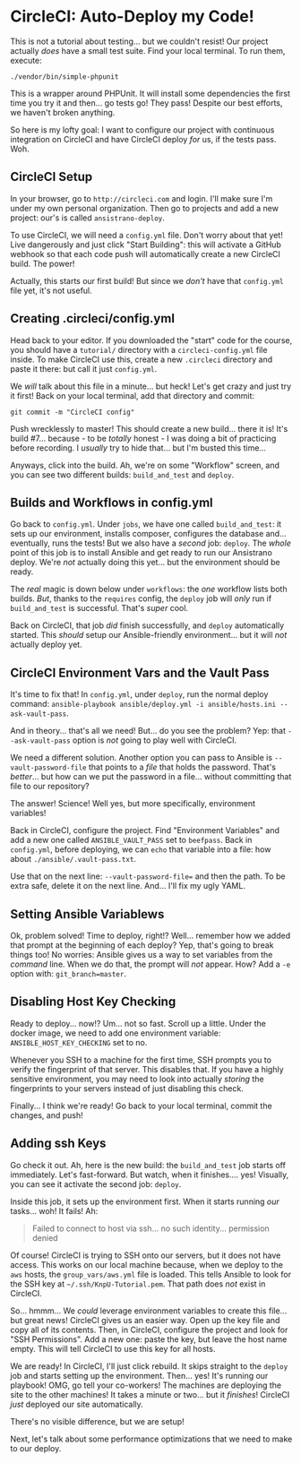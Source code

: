 # CircleCI: Auto-Deploy my Code!

This is not a tutorial about testing... but we couldn't resist! Our project actually
*does* have a small test suite. Find your local terminal. To run them, execute:

```terminal
./vendor/bin/simple-phpunit
```

This is a wrapper around PHPUnit. It will install some dependencies the first time
you try it and then... go tests go! They pass! Despite our best efforts, we haven't
broken anything.

So here is my lofty goal: I want to configure our project with continuous integration
on CircleCI and have CircleCI deploy *for* us, if the tests pass. Woh.

## CircleCI Setup

In your browser, go to ``http://circleci.com`` and login. I'll make sure I'm under
my own personal organization. Then go to projects and add a new project: our's is
called `ansistrano-deploy`.

To use CircleCI, we will need a `config.yml` file. Don't worry about that yet! Live
dangerously and just click "Start Building": this will activate a GitHub webhook
so that each code push will automatically create a new CircleCI build. The power!

Actually, this starts our first build! But since we *don't* have that `config.yml`
file yet, it's not useful.

## Creating .circleci/config.yml

Head back to your editor. If you downloaded the "start" code for the course, you
should have a `tutorial/` directory with a `circleci-config.yml` file inside. To
make CircleCI use this, create a new `.circleci` directory and paste it there:
but call it just `config.yml`.

We *will* talk about this file in a minute... but heck! Let's get crazy and just
try it first! Back on your local terminal, add that directory and commit:

```terminal-silent
git commit -m "CircleCI config"
```

Push wrecklessly to master! This should create a new build... there it is! It's
build #7... because - to be *totally* honest - I was doing a bit of practicing before
recording. I *usually* try to hide that... but I'm busted this time...

Anyways, click into the build. Ah, we're on some "Workflow" screen, and you can see
two different builds: `build_and_test` and `deploy`.

## Builds and Workflows in config.yml

Go back to `config.yml`. Under `jobs`, we have one called `build_and_test`: it sets
up our environment, installs composer, configures the database and... eventually,
runs the tests! But we also have a *second* job: `deploy`. The *whole* point of
this job is to install Ansible and get ready to run our Ansistrano deploy. We're
*not* actually doing this yet... but the environment should be ready.

The *real* magic is down below under `workflows`: the *one* workflow lists both
builds. *But*, thanks to the `requires` config, the `deploy` job will *only* run
if `build_and_test` is successful. That's *super* cool.

Back on CircleCI, that job *did* finish successfully, and `deploy` automatically
started. This *should* setup our Ansible-friendly environment... but it will *not*
actually deploy yet.

## CircleCI Environment Vars and the Vault Pass

It's time to fix that! In `config.yml`, under `deploy`, run the normal deploy command:
`ansible-playbook ansible/deploy.yml -i ansible/hosts.ini --ask-vault-pass`.

And in theory... that's all we need! But... do you see the problem? Yep: that `--ask-vault-pass`
option is *not* going to play well with CircleCI.

We need a different solution. Another option you can pass to Ansible is
`--vault-password-file` that points to a *file* that holds the password. That's
*better*... but how can we put the password in a file... without committing that
file to our repository?

The answer! Science! Well yes, but more specifically, environment variables!

Back in CircleCI, configure the project. Find "Environment Variables" and add a
new one called `ANSIBLE_VAULT_PASS` set to `beefpass`. Back in `config.yml`, before
deploying, we can `echo` that variable into a file: how about `./ansible/.vault-pass.txt`.

Use that on the next line: `--vault-password-file=` and then the path. To be extra
safe, delete it on the next line. And... I'll fix my ugly YAML.

## Setting Ansible Variablews

Ok, problem solved! Time to deploy, right!? Well... remember how we added that
prompt at the beginning of each deploy? Yep, that's going to break things too!
No worries: Ansible gives us a way to set variables from the *command* line. When
we do that, the prompt will *not* appear. How? Add a `-e` option with: `git_branch=master`.

## Disabling Host Key Checking

Ready to deploy... now!? Um... not so fast. Scroll up a little. Under the docker
image, we need to add one environment variable: `ANSIBLE_HOST_KEY_CHECKING` set to
no.

Whenever you SSH to a machine for the first time, SSH prompts you to verify the fingerprint
of that server. This disables that. If you have a highly sensitive environment,
you may need to look into actually *storing* the fingerprints to your servers instead
of just disabling this check.

Finally... I think we're ready! Go back to your local terminal, commit the changes,
and push!

## Adding ssh Keys

Go check it out. Ah, here is the new build: the `build_and_test` job starts off
immediately. Let's fast-forward. But watch, when it finishes.... yes! Visually,
you can see it activate the second job: `deploy`.

Inside this job, it sets up the environment first. When it starts running *our*
tasks... woh! It fails! Ah:

> Failed to connect to host via ssh... no such identity... permission denied

Of course! CircleCI is trying to SSH onto our servers, but it does not have access.
This works on our local machine because, when we deploy to the `aws` hosts, the
`group_vars/aws.yml` file is loaded. This tells Ansible to look for the SSH
key at `~/.ssh/KnpU-Tutorial.pem`. That path does *not* exist in CircleCI.

So... hmmm... We *could* leverage environment variables to create this file... but
great news! CircleCI gives us an easier way. Open up the key file and copy all of
its contents. Then, in CircleCI, configure the project and look for "SSH Permissions".
Add a new one: paste the key, but leave the host name empty. This will tell CircleCI
to use this key for all hosts.

We are ready! In CircleCI, I'll just click rebuild. It skips straight to the `deploy`
job and starts setting up the environment. Then... yes! It's running our playbook!
OMG, go tell your co-workers! The machines are deploying the site to the other machines!
It takes a minute or two... but it *finishes*! CircleCI *just* deployed our site
automatically.

There's no visible difference, but we are setup!

Next, let's talk about some performance optimizations that we need to make to our
deploy.
